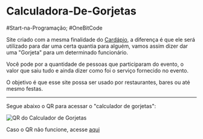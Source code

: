 # Calculadora-De-Gorjetas
#Start-na-Programação; #OneBitCode

<p>Site criado com a mesma finalidade do <a href="">Cardápio</a>, a diferença é que ele será utilizado para dar uma certa quantia para alguém, vamos assim dizer dar uma "Gorjeta" para um determinado funcionário.</p>
<p>Você pode por a quantidade de pessoas que participaram do evento, o valor que saiu tudo e ainda dizer como foi o serviço fornecido no evento.</p>
<p>O objetivo é que esse site possa ser usado por restaurantes, bares ou até mesmo festas.</p>
<hr>
<p>Segue abaixo o QR para acessar o "calculador de gorjetas":</p>
<img src="https://user-images.githubusercontent.com/104407334/184106158-48657a07-d34e-4bd1-8750-38b748d7ea90.png" alt="QR do Calculador de Gorjetas">
<p>Caso o QR não funcione, acesse <a href="https://ivanrocha10.github.io/Calculadora-De-Gorjetas/">aqui</a>

